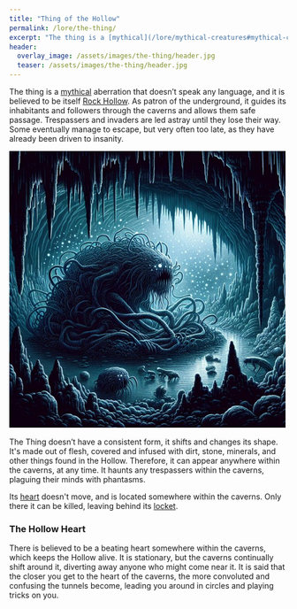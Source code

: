 ```yaml
---
title: "Thing of the Hollow"
permalink: /lore/the-thing/
excerpt: "The thing is a [mythical](/lore/mythical-creatures#mythical-creatures) aberration that doesn’t speak any language, and it is believed to be itself [Rock Hollow](/lore/rock-hollow#rock-hollow)."
header:
  overlay_image: /assets/images/the-thing/header.jpg
  teaser: /assets/images/the-thing/header.jpg
---
```


The thing is a [mythical](/lore/mythical-creatures#mythical-creatures) aberration that doesn’t speak any language, and it is believed to be itself [Rock Hollow](/lore/rock-hollow#rock-hollow). As patron of the underground, it guides its inhabitants and followers through the caverns and allows them safe passage. Trespassers and invaders are led astray until they lose their way. Some eventually manage to escape, but very often too late, as they have already been driven to insanity.

[![An illustration of the thing](../../assets/images/the-thing/normal.jpg)](../../assets/images/the-thing/full.png)

The Thing doesn’t have a consistent form, it shifts and changes its shape. It's made out of flesh, covered and infused with dirt, stone, minerals, and other things found in the Hollow. Therefore, it can appear anywhere within the caverns, at any time. It haunts any trespassers within the caverns, plaguing their minds with phantasms.

Its [heart](#the-hollow-heart) doesn't move, and is located somewhere within the caverns. Only there it can be killed, leaving behind its [locket](/items/the-locket#the-locket).

### The Hollow Heart
There is believed to be a beating heart somewhere within the caverns, which keeps the Hollow alive. It is stationary, but the caverns continually shift around it, diverting away anyone who might come near it. It is said that the closer you get to the heart of the caverns, the more convoluted and confusing the tunnels become, leading you around in circles and playing tricks on you.
